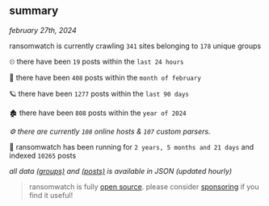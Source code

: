 
## summary
_february 27th, 2024_

ransomwatch is currently crawling `341` sites belonging to `178` unique groups

⏲ there have been `19` posts within the `last 24 hours`

🦈 there have been `408` posts within the `month of february`

🪐 there have been `1277` posts within the `last 90 days`

🏚 there have been `808` posts within the `year of 2024`

_⚙️ there are currently `108` online hosts & `107` custom parsers._

🦕 ransomwatch has been running for `2 years, 5 months and 21 days` and indexed `10265` posts

_all data  [(groups)](http://ransomwhat.telemetry.ltd/groups) and [(posts)](http://ransomwhat.telemetry.ltd/posts) is available in JSON (updated hourly)_

> ransomwatch is fully [open source](https://github.com/joshhighet/ransomwatch#ransomwatch--). please consider [sponsoring](https://github.com/sponsors/joshhighet) if you find it useful!
